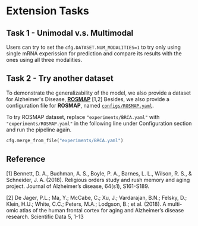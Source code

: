 # Extension Tasks
## Task 1 - Unimodal v.s. Multimodal
Users can try to set the `cfg.DATASET.NUM_MODALITIES=1` to try only using single mRNA experission for prediction and compare its results with the ones using all three modalities.

## Task 2 - Try another dataset
To demonstrate the generalizability of the model, we also provide a dataset for Alzheimer's Disease, [**ROSMAP**](https://www.synapse.org/Synapse:syn3219045) [1,2]
Besides, we also provide a configuration file for **ROSMAP**, named [`configs/ROSMAP.yaml`](https://github.com/pykale/embc-mmai25/blob/main/tutorials/multiomics-cancer-classification/configs/ROSMAP.yaml).

To try ROSMAP dataset, replace `"experiments/BRCA.yaml"` with `"experiments/ROSMAP.yaml"` in the following line under Configuration section and run the pipeline again.
```python
cfg.merge_from_file("experiments/BRCA.yaml")
```
## Reference
[1] Bennett, D. A., Buchman, A. S., Boyle, P. A., Barnes, L. L., Wilson, R. S., & Schneider, J. A. (2018). Religious orders study and rush memory and aging project. Journal of Alzheimer’s disease, 64(s1), S161-S189.

[2] De Jager, P.L.; Ma, Y.; McCabe, C.; Xu, J.; Vardarajan, B.N.; Felsky, D.; Klein, H.U.; White, C.C.; Peters, M.A.; Lodgson, B.; et al. (2018). A multi-omic atlas of the human frontal cortex for aging and Alzheimer’s disease research. Scientific Data 5, 1-13
